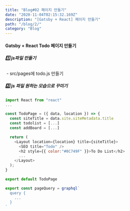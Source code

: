 ```yaml
---
title: "Blog#02 페이지 만들기"
date: "2020-11-04T02:15:32.169Z"
description: "[Gatsby + React] 페이지 만들기"
path: "/blog/2/"
category: "Blog"
---
```


#### Gatsby + React Todo 페이지 만들기



##### 1️⃣ js파일 만들기

&nbsp;- src/pages에 todo.js 만들기



##### 2️⃣ js 파일 원하는 모습으로 꾸미기

```js noLineNumbers
import React from "react"
...

const TodoPage = ({ data, location }) => {
  const siteTitle = data.site.siteMetadata.title
  const todolist = [...]
  const addBoard = [...]

  return (
    <Layout location={location} title={siteTitle}>
      <SEO title="Todo" />
      <h2 style={{ color:"#8C749F" }}>To Do List</h2>
      ...
    </Layout>
  );
}

export default TodoPage

export const pageQuery = graphql`
  query {
    ...
  }
`
```

